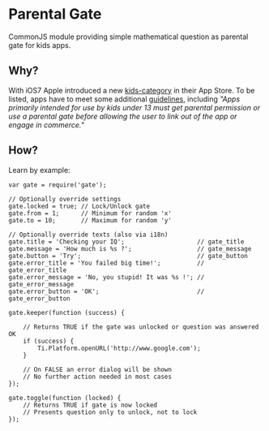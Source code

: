 # Parental Gate
CommonJS module providing simple mathematical question as parental gate for kids apps.

## Why?
With iOS7 Apple introduced a new [kids-category](https://itunes.apple.com/WebObjects/MZStore.woa/wa/viewGrouping?cc=us&id=136474) in their App Store. To be listed, apps have to meet some additional [guidelines](https://developer.apple.com/appstore/resources/approval/guidelines.html), including *"Apps primarily intended for use by kids under 13 must get parental permission or use a parental gate before allowing the user to link out of the app or engage in commerce."*

## How?
Learn by example:

```
var gate = require('gate');

// Optionally override settings
gate.locked = true; // Lock/Unlock gate
gate.from = 1;      // Minimum for random 'x'
gate.to = 10;       // Maximum for random 'y'

// Optionally override texts (also via i18n)
gate.title = 'Checking your IQ';                    // gate_title
gate.message = 'How much is %s ?';                  // gate_message
gate.button = 'Try';                                // gate_button
gate.error_title = 'You failed big time!';          // gate_error_title
gate.error_message = 'No, you stupid! It was %s !'; // gate_error_message
gate.error_button = 'OK';                           // gate_error_button

gate.keeper(function (success) {

    // Returns TRUE if the gate was unlocked or question was answered OK
    if (success) {
        Ti.Platform.openURL('http://www.google.com');
    }
    
    // On FALSE an error dialog will be shown
    // No further action needed in most cases
});

gate.toggle(function (locked) {
    // Returns TRUE if gate is now locked
    // Presents question only to unlock, not to lock
});
```
